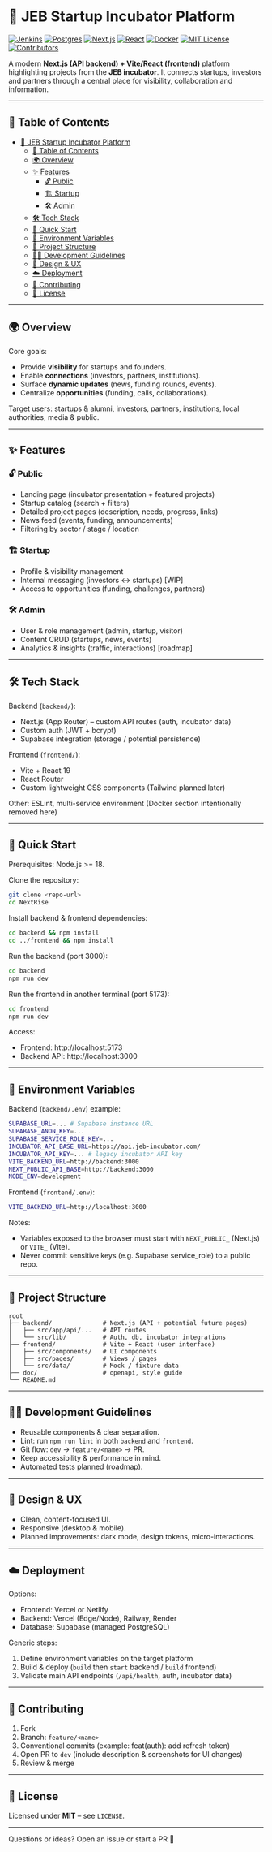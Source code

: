 # 🚀 JEB Startup Incubator Platform

[![Jenkins](https://img.shields.io/badge/Jenkins-D24939?logo=jenkins&logoColor=white)](#)
[![Postgres](https://img.shields.io/badge/Postgres-%23316192.svg?logo=postgresql&logoColor=white)](#)
[![Next.js](https://img.shields.io/badge/Next.js-black?logo=next.js&logoColor=white)](#)
[![React](https://img.shields.io/badge/React-%2320232a.svg?logo=react&logoColor=%2361DAFB)](#)
[![Docker](https://img.shields.io/badge/Docker-2496ED?logo=docker&logoColor=fff)](#)
[![MIT License](https://img.shields.io/badge/License-MIT-blue.svg)](LICENSE)
[![Contributors](https://img.shields.io/github/contributors/Aincrad-Flux/Survivor)](#)

A modern **Next.js (API backend) + Vite/React (frontend)** platform highlighting projects from the **JEB incubator**.
It connects startups, investors and partners through a central place for visibility, collaboration and information.

---

## 📖 Table of Contents

- [🚀 JEB Startup Incubator Platform](#-jeb-startup-incubator-platform)
  - [📖 Table of Contents](#-table-of-contents)
  - [🌍 Overview](#-overview)
  - [✨ Features](#-features)
    - [🔓 Public](#-public)
    - [🏗️ Startup](#️-startup)
    - [🛠️ Admin](#️-admin)
  - [🛠 Tech Stack](#-tech-stack)
  - [🚀 Quick Start](#-quick-start)
  - [🔐 Environment Variables](#-environment-variables)
  - [📂 Project Structure](#-project-structure)
  - [👨‍💻 Development Guidelines](#-development-guidelines)
  - [🎨 Design \& UX](#-design--ux)
  - [☁️ Deployment](#️-deployment)
  - [🤝 Contributing](#-contributing)
  - [📜 License](#-license)

---

## 🌍 Overview

Core goals:

* Provide **visibility** for startups and founders.
* Enable **connections** (investors, partners, institutions).
* Surface **dynamic updates** (news, funding rounds, events).
* Centralize **opportunities** (funding, calls, collaborations).

Target users: startups & alumni, investors, partners, institutions, local authorities, media & public.

---

## ✨ Features

### 🔓 Public
* Landing page (incubator presentation + featured projects)
* Startup catalog (search + filters)
* Detailed project pages (description, needs, progress, links)
* News feed (events, funding, announcements)
* Filtering by sector / stage / location

### 🏗️ Startup
* Profile & visibility management
* Internal messaging (investors ↔ startups) [WIP]
* Access to opportunities (funding, challenges, partners)

### 🛠️ Admin
* User & role management (admin, startup, visitor)
* Content CRUD (startups, news, events)
* Analytics & insights (traffic, interactions) [roadmap]

---

## 🛠 Tech Stack

Backend (`backend/`):
* Next.js (App Router) – custom API routes (auth, incubator data)
* Custom auth (JWT + bcrypt)
* Supabase integration (storage / potential persistence)

Frontend (`frontend/`):
* Vite + React 19
* React Router
* Custom lightweight CSS components (Tailwind planned later)

Other: ESLint, multi-service environment (Docker section intentionally removed here)

---

## 🚀 Quick Start

Prerequisites: Node.js >= 18.

Clone the repository:
```bash
git clone <repo-url>
cd NextRise
```

Install backend & frontend dependencies:
```bash
cd backend && npm install
cd ../frontend && npm install
```

Run the backend (port 3000):
```bash
cd backend
npm run dev
```

Run the frontend in another terminal (port 5173):
```bash
cd frontend
npm run dev
```

Access:
* Frontend: http://localhost:5173
* Backend API: http://localhost:3000

---

## 🔐 Environment Variables

Backend (`backend/.env`) example:
```bash
SUPABASE_URL=... # Supabase instance URL
SUPABASE_ANON_KEY=...
SUPABASE_SERVICE_ROLE_KEY=...
INCUBATOR_API_BASE_URL=https://api.jeb-incubator.com/
INCUBATOR_API_KEY=... # legacy incubator API key
VITE_BACKEND_URL=http://backend:3000
NEXT_PUBLIC_API_BASE=http://backend:3000
NODE_ENV=development
```

Frontend (`frontend/.env`):
```bash
VITE_BACKEND_URL=http://localhost:3000
```

Notes:
* Variables exposed to the browser must start with `NEXT_PUBLIC_` (Next.js) or `VITE_` (Vite).
* Never commit sensitive keys (e.g. Supabase service_role) to a public repo.

---

## 📂 Project Structure

```
root
├── backend/              # Next.js (API + potential future pages)
│   ├── src/app/api/...   # API routes
│   └── src/lib/          # Auth, db, incubator integrations
├── frontend/             # Vite + React (user interface)
│   ├── src/components/   # UI components
│   ├── src/pages/        # Views / pages
│   └── src/data/         # Mock / fixture data
├── doc/                  # openapi, style guide
└── README.md
```

---

## 👨‍💻 Development Guidelines

* Reusable components & clear separation.
* Lint: run `npm run lint` in both `backend` and `frontend`.
* Git flow: `dev` → `feature/<name>` → PR.
* Keep accessibility & performance in mind.
* Automated tests planned (roadmap).

---

## 🎨 Design & UX

* Clean, content-focused UI.
* Responsive (desktop & mobile).
* Planned improvements: dark mode, design tokens, micro-interactions.

---

## ☁️ Deployment

Options:
* Frontend: Vercel or Netlify
* Backend: Vercel (Edge/Node), Railway, Render
* Database: Supabase (managed PostgreSQL)

Generic steps:
1. Define environment variables on the target platform
2. Build & deploy (`build` then `start` backend / `build` frontend)
3. Validate main API endpoints (`/api/health`, auth, incubator data)

---

## 🤝 Contributing

1. Fork
2. Branch: `feature/<name>`
3. Conventional commits (example: feat(auth): add refresh token)
4. Open PR to `dev` (include description & screenshots for UI changes)
5. Review & merge

---

## 📜 License

Licensed under **MIT** – see `LICENSE`.

---

Questions or ideas? Open an issue or start a PR 🙌

